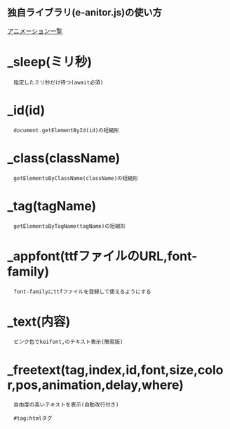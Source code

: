 ## 独自ライブラリ(e-anitor.js)の使い方

[アニメーション一覧](https://o-kalan-project.github.io/okalan/js-library/sample.html)

# _sleep(ミリ秒)
  
      指定したミリ秒だけ待つ(await必須)
  
# _id(id)
  
      document.getElementById(id)の短縮形

# _class(className)
  
      getElementsByClassName(className)の短縮形

# _tag(tagName)
  
      getElementsByTagName(tagName)の短縮形

# _appfont(ttfファイルのURL,font-family)
  
      font-familyにttfファイルを登録して使えるようにする

# _text(内容)
  
      ピンク色でkeifont,のテキスト表示(簡易版)

#  _freetext(tag,index,id,font,size,color,pos,animation,delay,where)
  
      自由度の高いテキストを表示(自動改行付き)
      
      #tag:htmlタグ
